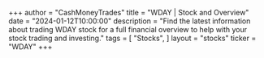 +++
author = "CashMoneyTrades"
title = "WDAY | Stock and Overview"
date = "2024-01-12T10:00:00"
description = "Find the latest information about trading WDAY stock for a full financial overview to help with your stock trading and investing."
tags = [
   "Stocks",
]
layout = "stocks"
ticker = "WDAY"
+++
